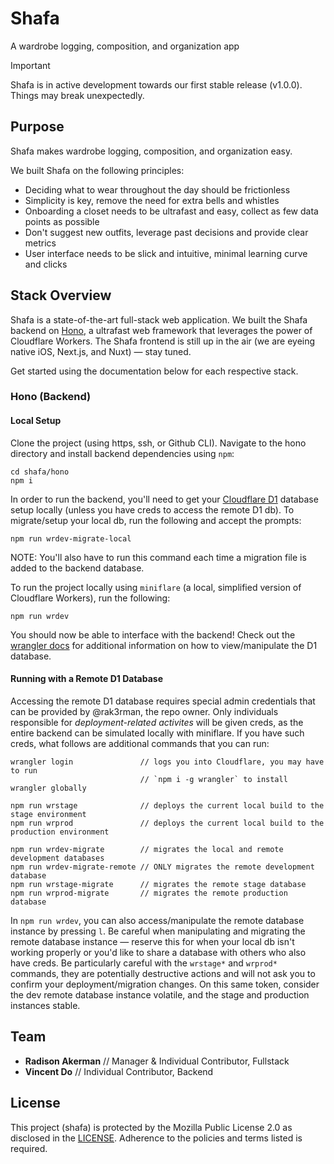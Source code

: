 # Shafa
A wardrobe logging, composition, and organization app

> [!IMPORTANT]
> Shafa is in active development towards our first stable release (v1.0.0). Things may break unexpectedly.

## Purpose

Shafa makes wardrobe logging, composition, and organization easy.

We built Shafa on the following principles:

- Deciding what to wear throughout the day should be frictionless
- Simplicity is key, remove the need for extra bells and whistles
- Onboarding a closet needs to be ultrafast and easy, collect as few data points as possible
- Don't suggest new outfits, leverage past decisions and provide clear metrics
- User interface needs to be slick and intuitive, minimal learning curve and clicks

## Stack Overview

Shafa is a state-of-the-art full-stack web application.
We built the Shafa backend on [Hono](https://hono.dev), a ultrafast web framework that leverages the power of Cloudflare Workers.
The Shafa frontend is still up in the air (we are eyeing native iOS, Next.js, and Nuxt) — stay tuned.

Get started using the documentation below for each respective stack.

### Hono (Backend)

#### Local Setup

Clone the project (using https, ssh, or Github CLI).
Navigate to the hono directory and install backend dependencies using `npm`:

```
cd shafa/hono
npm i
```

In order to run the backend, you'll need to get your [Cloudflare D1](https://developers.cloudflare.com/d1/) database setup locally (unless you have creds to access the remote D1 db).
To migrate/setup your local db, run the following and accept the prompts:

```
npm run wrdev-migrate-local
```

NOTE: You'll also have to run this command each time a migration file is added to the backend database.

To run the project locally using `miniflare` (a local, simplified version of Cloudflare Workers), run the following:

```
npm run wrdev
```

You should now be able to interface with the backend!
Check out the [wrangler docs](https://developers.cloudflare.com/workers/wrangler/commands/#d1) for additional information on how to view/manipulate the D1 database.

#### Running with a Remote D1 Database

Accessing the remote D1 database requires special admin credentials that can be provided by @rak3rman, the repo owner.
Only individuals responsible for *deployment-related activites* will be given creds, as the entire backend can be simulated locally with miniflare.
If you have such creds, what follows are additional commands that you can run:

```
wrangler login               // logs you into Cloudflare, you may have to run
                             // `npm i -g wrangler` to install wrangler globally

npm run wrstage              // deploys the current local build to the stage environment
npm run wrprod               // deploys the current local build to the production environment

npm run wrdev-migrate        // migrates the local and remote development databases
npm run wrdev-migrate-remote // ONLY migrates the remote development database
npm run wrstage-migrate      // migrates the remote stage database
npm run wrprod-migrate       // migrates the remote production database
```

In `npm run wrdev`, you can also access/manipulate the remote database instance by pressing `l`.
Be careful when manipulating and migrating the remote database instance — reserve this for when your local db isn't working properly or you'd like to share a database with others who also have creds.
Be particularly careful with the `wrstage*` and `wrprod*` commands, they are potentially destructive actions and will not ask you to confirm your deployment/migration changes.
On this same token, consider the dev remote database instance volatile, and the stage and production instances stable.

## Team

- **Radison Akerman** // Manager & Individual Contributor, Fullstack
- **Vincent Do** // Individual Contributor, Backend

## License
This project (shafa) is protected by the Mozilla Public License 2.0 as disclosed in the [LICENSE](https://github.com/rak3rman/shafa/blob/main/LICENSE). Adherence to the policies and terms listed is required.
